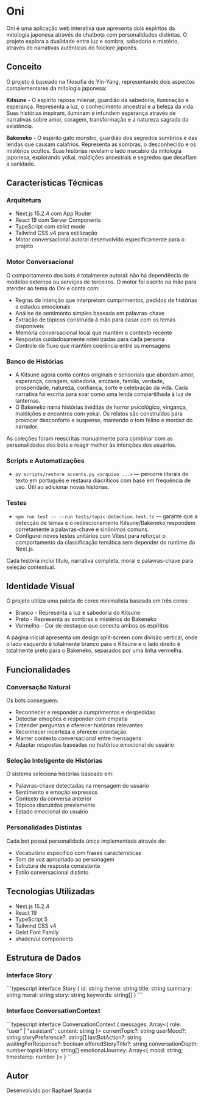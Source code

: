 # Oni 

Oni é uma aplicação web interativa que apresenta dois espíritos da mitologia japonesa através de chatbots com personalidades distintas. O projeto explora a dualidade entre luz e sombra, sabedoria e mistério, através de narrativas autênticas do folclore japonês.

## Conceito

O projeto é baseado na filosofia do Yin-Yang, representando dois aspectos complementares da mitologia japonesa:

**Kitsune** - O espírito raposa milenar, guardião da sabedoria, iluminação e esperança. Representa a luz, o conhecimento ancestral e a beleza da vida. Suas histórias inspiram, iluminam e infundem esperança através de narrativas sobre amor, coragem, transformação e a natureza sagrada da existência.

**Bakeneko** - O espírito gato monstro, guardião dos segredos sombrios e das lendas que causam calafrios. Representa as sombras, o desconhecido e os mistérios ocultos. Suas histórias revelam o lado macabro da mitologia japonesa, explorando yokai, maldições ancestrais e segredos que desafiam a sanidade.

## Características Técnicas

### Arquitetura

- Next.js 15.2.4 com App Router
- React 19 com Server Components
- TypeScript com strict mode
- Tailwind CSS v4 para estilização
- Motor conversacional autoral desenvolvido especificamente para o projeto

### Motor Conversacional

O comportamento dos bots é totalmente autoral: não há dependência de modelos externos ou serviços de terceiros. O motor foi escrito na mão para atender ao tema do Oni e conta com:

- Regras de intenção que interpretam cumprimentos, pedidos de histórias e estados emocionais
- Análise de sentimento simples baseada em palavras-chave
- Extração de tópicos construída à mão para casar com os temas disponíveis
- Memória conversacional local que mantém o contexto recente
- Respostas cuidadosamente roteirizadas para cada persona
- Controle de fluxo que mantém coerência entre as mensagens

### Banco de Histórias

- A Kitsune agora conta contos originais e sensoriais que abordam amor, esperança, coragem, sabedoria, amizade, família, verdade, prosperidade, natureza, confiança, sorte e celebração da vida. Cada narrativa foi escrita para soar como uma lenda compartilhada à luz de lanternas.
- O Bakeneko narra histórias inéditas de horror psicológico, vingança, maldições e encontros com yokai. Os relatos são construídos para provocar desconforto e suspense, mantendo o tom felino e mordaz do narrador.

As coleções foram reescritas manualmente para combinar com as personalidades dos bots e reagir melhor às intenções dos usuários.

### Scripts e Automatizações

- `py scripts/restore_accents.py <arquivo ...>` — percorre literais de texto em português e restaura diacríticos com base em frequência de uso. Útil ao adicionar novas histórias.

### Testes

- `npm run test -- --run tests/topic-detection.test.ts` — garante que a detecção de temas e o redirecionamento Kitsune/Bakeneko respondem corretamente a palavras-chave e sinônimos comuns.
- Configurei novos testes unitários com Vitest para reforçar o comportamento da classificação temática sem depender do runtime do Next.js.

Cada história inclui título, narrativa completa, moral e palavras-chave para seleção contextual.


## Identidade Visual

O projeto utiliza uma paleta de cores minimalista baseada em três cores:

- Branco - Representa a luz e sabedoria do Kitsune
- Preto - Representa as sombras e mistérios do Bakeneko
- Vermelho - Cor de destaque que conecta ambos os espíritos

A página inicial apresenta um design split-screen com divisão vertical, onde o lado esquerdo é totalmente branco para o Kitsune e o lado direito é totalmente preto para o Bakeneko, separados por uma linha vermelha.

## Funcionalidades

### Conversação Natural

Os bots conseguem:

- Reconhecer e responder a cumprimentos e despedidas
- Detectar emoções e responder com empatia
- Entender perguntas e oferecer histórias relevantes
- Reconhecer incerteza e oferecer orientação
- Manter contexto conversacional entre mensagens
- Adaptar respostas baseadas no histórico emocional do usuário

### Seleção Inteligente de Histórias

O sistema seleciona histórias baseado em:

- Palavras-chave detectadas na mensagem do usuário
- Sentimento e emoção expressos
- Contexto da conversa anterior
- Tópicos discutidos previamente
- Estado emocional do usuário

### Personalidades Distintas

Cada bot possui personalidade única implementada através de:

- Vocabulário específico com frases características
- Tom de voz apropriado ao personagem
- Estrutura de resposta consistente
- Estilo conversacional distinto

## Tecnologias Utilizadas

- Next.js 15.2.4
- React 19
- TypeScript 5
- Tailwind CSS v4
- Geist Font Family
- shadcn/ui components

## Estrutura de Dados

### Interface Story

\`\`\`typescript
interface Story {
  id: string
  theme: string
  title: string
  summary: string
  moral: string
  story: string
  keywords: string[]
}
\`\`\`

### Interface ConversationContext

\`\`\`typescript
interface ConversationContext {
  messages: Array<{ role: "user" | "assistant"; content: string }>
  currentTopic?: string
  userMood?: string
  storyPreference?: string[]
  lastBotAction?: string
  waitingForResponse?: boolean
  offeredStoryTitle?: string
  conversationDepth: number
  topicHistory: string[]
  emotionalJourney: Array<{ mood: string; timestamp: number }>
}
\`\`\`

## Autor

Desenvolvido por Raphael Sparda

